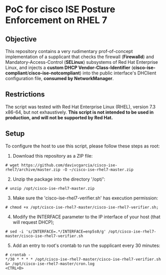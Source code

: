 # PoC for cisco ISE Posture Enforcement on RHEL 7

## Objective

This repository contains a very rudimentary prof-of-concept implementation of a supplicant that checks the firewall (**Firewalld**) and Mandatory-Access-Control (**SELinux**) subsystems of Red Hat Enterprise Linux, and injects a **custom DHCP Vendor-Class-Identifier** (**cisco-ise-compliant**/**cisco-ise-notcompliant**) into the public interface's DHClient configuration file, **consumed by NetworkManager**.

## Restrictions

The script was tested with Red Hat Enterprise Linux (RHEL), version 7.3 x86-64, but not exhaustively. **This script is not intended to be used in production, and will not be supported by Red Hat.**

## Setup

To configure the host to use this script, please follow these steps as root:

1. Download this repository as a ZIP file:

```
# wget https://github.com/davivcgarcia/cisco-ise-rhel7/archive/master.zip -O ~/cisco-ise-rhel7-master.zip
```

2. Unzip the package into the directory '/opt/':

```
# unzip /opt/cisco-ise-rhel7-master.zip
```

3. Make sure the 'cisco-ise-rhel7-verifier.sh' has execution permission:

```
# chmod +x /opt/cisco-ise-rhel7-master/cisco-ise-rhel7-verifier.sh;
```

4. Modify the INTERFACE parameter to the IP interface of your host (that will request DHCP);

```
# sed -i 's/INTERFACE=.*/INTERFACE=enp5s0/g' /opt/cisco-ise-rhel7-master/cisco-ise-rhel7-verifier.sh
```

5. Add an entry to root's crontab to run the supplicant every 30 minutes:

```
# crontab -
*/30 * * * * /opt/cisco-ise-rhel7-master/cisco-ise-rhel7-verifier.sh &> /opt/cisco-ise-rhel7-master/cron.log
<CTRL+D>
```
